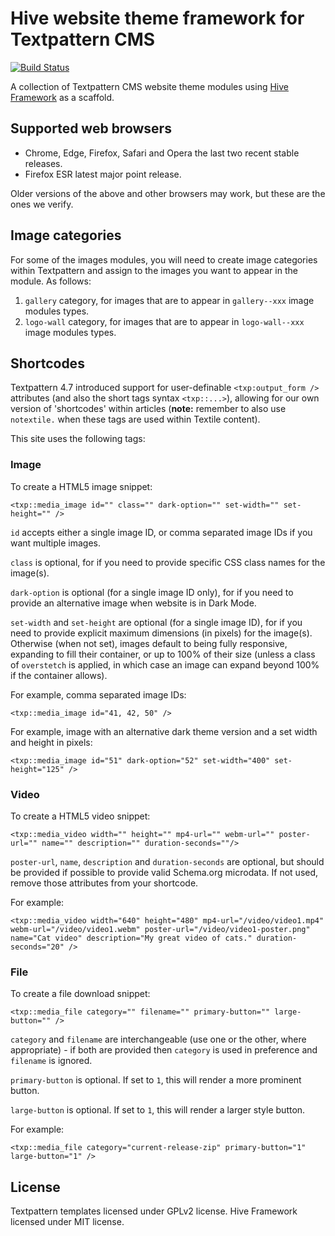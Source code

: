 # Hive website theme framework for Textpattern CMS

[![Build Status](https://travis-ci.org/philwareham/textpattern-hive-framework.svg)](https://travis-ci.org/philwareham/textpattern-hive-framework)

A collection of Textpattern CMS website theme modules using [Hive Framework](https://github.com/philwareham/hive-framework) as a scaffold.

## Supported web browsers

* Chrome, Edge, Firefox, Safari and Opera the last two recent stable releases.
* Firefox ESR latest major point release.

Older versions of the above and other browsers may work, but these are the ones we verify.

## Image categories

For some of the images modules, you will need to create image categories within Textpattern and assign to the images you want to appear in the module. As follows:

1. `gallery` category, for images that are to appear in `gallery--xxx` image modules types.
2. `logo-wall` category, for images that are to appear in `logo-wall--xxx` image modules types.

## Shortcodes

Textpattern 4.7 introduced support for user-definable `<txp:output_form />` attributes (and also the short tags syntax `<txp::...>`), allowing for our own version of 'shortcodes' within articles (**note:** remember to also use `notextile.` when these tags are used within Textile content).

This site uses the following tags:

### Image

To create a HTML5 image snippet:

    <txp::media_image id="" class="" dark-option="" set-width="" set-height="" />

`id` accepts either a single image ID, or comma separated image IDs if you want multiple images.

`class` is optional, for if you need to provide specific CSS class names for the image(s).

`dark-option` is optional (for a single image ID only), for if you need to provide an alternative image when website is in Dark Mode.

`set-width` and `set-height` are optional (for a single image ID), for if you need to provide explicit maximum dimensions (in pixels) for the image(s). Otherwise (when not set), images default to being fully responsive, expanding to fill their container, or up to 100% of their size (unless a class of `overstetch` is applied, in which case an image can expand beyond 100% if the container allows).

For example, comma separated image IDs:

    <txp::media_image id="41, 42, 50" />

For example, image with an alternative dark theme version and a set width and height in pixels:

    <txp::media_image id="51" dark-option="52" set-width="400" set-height="125" />

### Video

To create a HTML5 video snippet:

    <txp::media_video width="" height="" mp4-url="" webm-url="" poster-url="" name="" description="" duration-seconds=""/>

`poster-url`, `name`, `description` and `duration-seconds` are optional, but should be provided if possible to provide valid Schema.org microdata. If not used, remove those attributes from your shortcode.

For example:

    <txp::media_video width="640" height="480" mp4-url="/video/video1.mp4" webm-url="/video/video1.webm" poster-url="/video/video1-poster.png" name="Cat video" description="My great video of cats." duration-seconds="20" />

### File

To create a file download snippet:

    <txp::media_file category="" filename="" primary-button="" large-button="" />

`category` and `filename` are interchangeable (use one or the other, where appropriate) - if both are provided then `category` is used in preference and `filename` is ignored.

`primary-button` is optional. If set to `1`, this will render a more prominent button.

`large-button` is optional. If set to `1`, this will render a larger style button.

For example:

    <txp::media_file category="current-release-zip" primary-button="1" large-button="1" />

## License

Textpattern templates licensed under GPLv2 license. Hive Framework licensed under MIT license.
